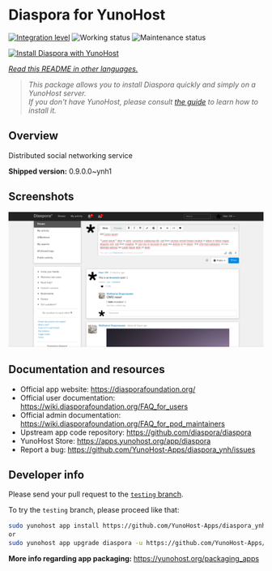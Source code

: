 <!--
N.B.: This README was automatically generated by <https://github.com/YunoHost/apps/tree/master/tools/readme_generator>
It shall NOT be edited by hand.
-->

# Diaspora for YunoHost

[![Integration level](https://dash.yunohost.org/integration/diaspora.svg)](https://dash.yunohost.org/appci/app/diaspora) ![Working status](https://ci-apps.yunohost.org/ci/badges/diaspora.status.svg) ![Maintenance status](https://ci-apps.yunohost.org/ci/badges/diaspora.maintain.svg)

[![Install Diaspora with YunoHost](https://install-app.yunohost.org/install-with-yunohost.svg)](https://install-app.yunohost.org/?app=diaspora)

*[Read this README in other languages.](./ALL_README.md)*

> *This package allows you to install Diaspora quickly and simply on a YunoHost server.*  
> *If you don't have YunoHost, please consult [the guide](https://yunohost.org/install) to learn how to install it.*

## Overview

Distributed social networking service

**Shipped version:** 0.9.0.0~ynh1

## Screenshots

![Screenshot of Diaspora](./doc/screenshots/Diaspora_latest.png)

## Documentation and resources

- Official app website: <https://diasporafoundation.org/>
- Official user documentation: <https://wiki.diasporafoundation.org/FAQ_for_users>
- Official admin documentation: <https://wiki.diasporafoundation.org/FAQ_for_pod_maintainers>
- Upstream app code repository: <https://github.com/diaspora/diaspora>
- YunoHost Store: <https://apps.yunohost.org/app/diaspora>
- Report a bug: <https://github.com/YunoHost-Apps/diaspora_ynh/issues>

## Developer info

Please send your pull request to the [`testing` branch](https://github.com/YunoHost-Apps/diaspora_ynh/tree/testing).

To try the `testing` branch, please proceed like that:

```bash
sudo yunohost app install https://github.com/YunoHost-Apps/diaspora_ynh/tree/testing --debug
or
sudo yunohost app upgrade diaspora -u https://github.com/YunoHost-Apps/diaspora_ynh/tree/testing --debug
```

**More info regarding app packaging:** <https://yunohost.org/packaging_apps>
